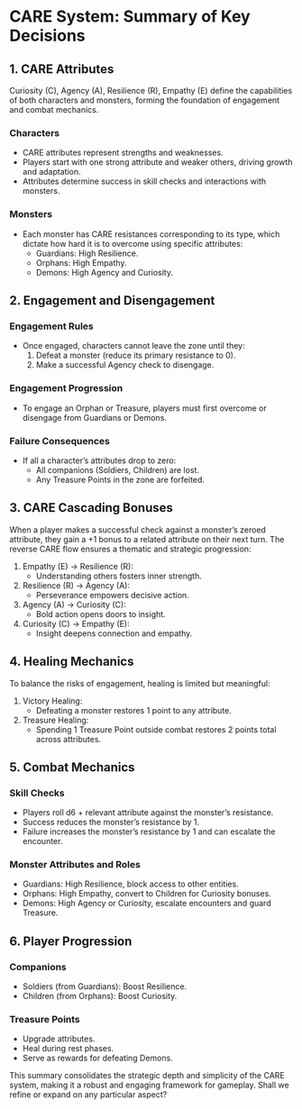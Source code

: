 # CARE System: Summary of Key Decisions

## 1. CARE Attributes

Curiosity (C), Agency (A), Resilience (R), Empathy (E) define the capabilities of both characters and monsters, forming the foundation of engagement and combat mechanics.

### Characters

- CARE attributes represent strengths and weaknesses.
- Players start with one strong attribute and weaker others, driving growth and adaptation.
- Attributes determine success in skill checks and interactions with monsters.

### Monsters

- Each monster has CARE resistances corresponding to its type, which dictate how hard it is to overcome using specific attributes:
  - Guardians: High Resilience.
  - Orphans: High Empathy.
  - Demons: High Agency and Curiosity.

## 2. Engagement and Disengagement

### Engagement Rules

- Once engaged, characters cannot leave the zone until they:
  1. Defeat a monster (reduce its primary resistance to 0).
  2. Make a successful Agency check to disengage.

### Engagement Progression

- To engage an Orphan or Treasure, players must first overcome or disengage from Guardians or Demons.

### Failure Consequences

- If all a character’s attributes drop to zero:
  - All companions (Soldiers, Children) are lost.
  - Any Treasure Points in the zone are forfeited.

## 3. CARE Cascading Bonuses

When a player makes a successful check against a monster’s zeroed attribute, they gain a +1 bonus to a related attribute on their next turn. The reverse CARE flow ensures a thematic and strategic progression:

1. Empathy (E) → Resilience (R):
   - Understanding others fosters inner strength.
2. Resilience (R) → Agency (A):
   - Perseverance empowers decisive action.
3. Agency (A) → Curiosity (C):
   - Bold action opens doors to insight.
4. Curiosity (C) → Empathy (E):
   - Insight deepens connection and empathy.

## 4. Healing Mechanics

To balance the risks of engagement, healing is limited but meaningful:

1. Victory Healing:
   - Defeating a monster restores 1 point to any attribute.
2. Treasure Healing:
   - Spending 1 Treasure Point outside combat restores 2 points total across attributes.

## 5. Combat Mechanics

### Skill Checks

- Players roll d6 + relevant attribute against the monster’s resistance.
- Success reduces the monster’s resistance by 1.
- Failure increases the monster’s resistance by 1 and can escalate the encounter.

### Monster Attributes and Roles

- Guardians: High Resilience, block access to other entities.
- Orphans: High Empathy, convert to Children for Curiosity bonuses.
- Demons: High Agency or Curiosity, escalate encounters and guard Treasure.

## 6. Player Progression

### Companions

- Soldiers (from Guardians): Boost Resilience.
- Children (from Orphans): Boost Curiosity.

### Treasure Points

- Upgrade attributes.
- Heal during rest phases.
- Serve as rewards for defeating Demons.

This summary consolidates the strategic depth and simplicity of the CARE system, making it a robust and engaging framework for gameplay. Shall we refine or expand on any particular aspect?
